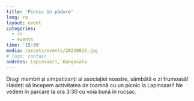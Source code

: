 ```yaml
---
title: 'Picnic în pădure'
lang: ro
layout: event
categories:
  - ro
  - events
time: '15:30'
media: /assets/events/20220813.jpg
# logo: contain
address: Lapinsaari, Kangasala
---
```


Dragi membri și simpatizanți ai asociației noastre, sâmbătă e zi frumoasă! Haideți să începem activitatea de toamnă cu un picnic la Lapinsaari! Ne vedem în parcare la ora 3:30 cu voia bună în rucsac.
